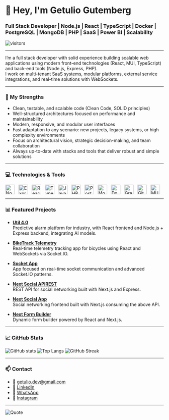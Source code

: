 # 👋 Hey, I'm Getulio Gutemberg
### Full Stack Developer | Node.js | React | TypeScript | Docker | PostgreSQL | MongoDB | PHP | SaaS | Power BI | Scalability
![visitors](https://visitor-badge.glitch.me/badge?page_id=getuliogutemberg)

---

I’m a full stack developer with solid experience building scalable web applications using modern front-end technologies (React, MUI, TypeScript) and back-end tools (Node.js, Express, PHP).  
I work on multi-tenant SaaS systems, modular platforms, external service integrations, and real-time solutions with WebSockets.

---

### 🚀 My Strengths

- Clean, testable, and scalable code (Clean Code, SOLID principles)  
- Well-structured architectures focused on performance and maintainability  
- Modern, responsive, and modular user interfaces  
- Fast adaptation to any scenario: new projects, legacy systems, or high complexity environments  
- Focus on architectural vision, strategic decision-making, and team collaboration  
- Always up-to-date with stacks and tools that deliver robust and simple solutions  

---

### 💻 Technologies & Tools

<div style="display: flex; flex-wrap: wrap; gap: 12px;">

<img height="30" src="https://cdn.jsdelivr.net/gh/devicons/devicon/icons/nodejs/nodejs-original.svg" alt="Node.js"/>  
<img height="30" src="https://cdn.jsdelivr.net/gh/devicons/devicon/icons/express/express-original.svg" alt="Express"/>  
<img height="30" src="https://cdn.jsdelivr.net/gh/devicons/devicon/icons/react/react-original.svg" alt="React"/>  
<img height="30" src="https://cdn.jsdelivr.net/gh/devicons/devicon/icons/typescript/typescript-original.svg" alt="TypeScript"/>  
<img height="30" src="https://cdn.jsdelivr.net/gh/devicons/devicon/icons/javascript/javascript-original.svg" alt="JavaScript"/>  
<img height="30" src="https://cdn.jsdelivr.net/gh/devicons/devicon/icons/php/php-original.svg" alt="PHP"/>  
<img height="30" src="https://cdn.jsdelivr.net/gh/devicons/devicon/icons/postgresql/postgresql-original.svg" alt="PostgreSQL"/>  
<img height="30" src="https://cdn.jsdelivr.net/gh/devicons/devicon/icons/mongodb/mongodb-original.svg" alt="MongoDB"/>  
<img height="30" src="https://cdn.jsdelivr.net/gh/devicons/devicon/icons/docker/docker-original.svg" alt="Docker"/>  
<img height="30" src="https://cdn.jsdelivr.net/gh/devicons/devicon/icons/graphql/graphql-plain.svg" alt="GraphQL"/>  
<img height="30" src="https://cdn.jsdelivr.net/gh/devicons/devicon/icons/git/git-original.svg" alt="Git"/>  
<img height="30" src="https://cdn.jsdelivr.net/gh/devicons/devicon/icons/materialui/materialui-original.svg" alt="MUI"/>  

</div>

---

### 📊 Featured Projects

- **[Util 4.0](https://utind.com.br/)**  
  Predictive alarm platform for industry, with React frontend and Node.js + Express backend, integrating AI models.

- **[BikeTrack Telemetry](https://github.com/getuliogutemberg/biketrack-telemetry-app)**  
  Real-time telemetry tracking app for bicycles using React and WebSockets via Socket.IO.

- **[Socket App](https://github.com/getuliogutemberg/socketapp)**  
  App focused on real-time socket communication and advanced Socket.IO patterns.

- **[Next Social APIREST](https://capybaquigrafo-apirest.vercel.app/)**  
  REST API for social networking built with Next.js and Express.

- **[Next Social App](https://capybaquigrafo.vercel.app/)**  
  Social networking frontend built with Next.js consuming the above API.

- **[Next Form Builder](https://next-form-builder.vercel.app/)**  
  Dynamic form builder powered by React and Next.js.

---

### 📈 GitHub Stats

![GitHub stats](https://github-readme-stats.vercel.app/api?username=getuliogutemberg&show_icons=true&theme=dark)
![Top Langs](https://github-readme-stats.vercel.app/api/top-langs/?username=getuliogutemberg&layout=compact&theme=dark)
![GitHub Streak](https://streak-stats.demolab.com/?user=getuliogutemberg&theme=dark)

---

### 📫 Contact

- 📧 [getulio.dev@gmail.com](mailto:getulio.dev@gmail.com)  
- 🔗 [LinkedIn](https://www.linkedin.com/in/getuliogutemberg/)  
- 💬 [WhatsApp](https://wa.me/5581992079191)  
- 📸 [Instagram](https://www.instagram.com/getuliogutemberg/)  

---

<p align="center">
  <em></em>
</p>

  ![Quote](https://quotes-github-readme.vercel.app/api?type=horizontal&theme=dark)

